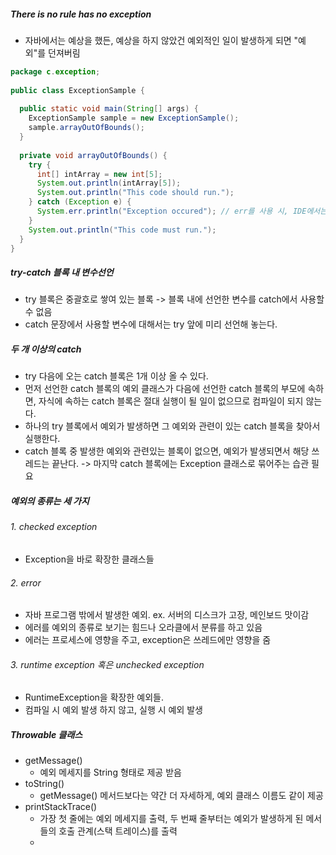 ##### There is no rule has no exception
- 자바에서는 예상을 했든, 예상을 하지 않았건 예외적인 일이 발생하게 되면 "예외"를 던져버림

```java
package c.exception;  
  
public class ExceptionSample {  
  
  public static void main(String[] args) {  
    ExceptionSample sample = new ExceptionSample();  
    sample.arrayOutOfBounds();  
  }  
  
  private void arrayOutOfBounds() {  
    try {  
      int[] intArray = new int[5];  
      System.out.println(intArray[5]);  
      System.out.println("This code should run.");  
    } catch (Exception e) {  
      System.err.println("Exception occured"); // err를 사용 시, IDE에서는 출력결과가 다른 색으로 표시됨
    }  
    System.out.println("This code must run.");  
  }  
}
```
##### try-catch 블록 내 변수선언
- try 블록은 중괄호로 쌓여 있는 블록 -> 블록 내에 선언한 변수를 catch에서 사용할 수 없음
- catch 문장에서 사용할 변수에 대해서는 try 앞에 미리 선언해 놓는다.
##### 두 개 이상의 catch
- try 다음에 오는 catch 블록은 1개 이상 올 수 있다.
- 먼저 선언한 catch 블록의 예외 클래스가 다음에 선언한 catch 블록의 부모에 속하면, 자식에 속하는 catch 블록은 절대 실행이 될 일이 없으므로 컴파일이 되지 않는다.
- 하나의 try 블록에서 예외가 발생하면 그 예외와 관련이 있는 catch 블록을 찾아서 실행한다.
- catch 블록 중 발생한 예외와 관련있는 블록이 없으면, 예외가 발생되면서 해당 쓰레드는 끝난다.
	-> 마지막 catch 블록에는 Exception 클래스로 묶어주는 습관 필요
##### 예외의 종류는 세 가지
###### 1. checked exception
- Exception을 바로 확장한 클래스들
###### 2. error
- 자바 프로그램 밖에서 발생한 예외. ex. 서버의 디스크가 고장, 메인보드 맛이감
- 에러를 예외의 종류로 보기는 힘드나 오라클에서 분류를 하고 있음
- 에러는 프로세스에 영향을 주고, exception은 쓰레드에만 영향을 줌
###### 3. runtime exception 혹은 unchecked exception
- RuntimeException을 확장한 예외들.
- 컴파일 시 예외 발생 하지 않고, 실행 시 예외 발생

##### Throwable 클래스
- getMessage()
	- 예외 메세지를 String 형태로 제공 받음
- toString()
	- getMessage() 메서드보다는 약간 더 자세하게, 예외 클래스 이름도 같이 제공
- printStackTrace()
	- 가장 첫 줄에는 예외 메세지를 출력, 두 번째 줄부터는 예외가 발생하게 된 메서들의 호출 관계(스택 트레이스)를 출력
	- 
